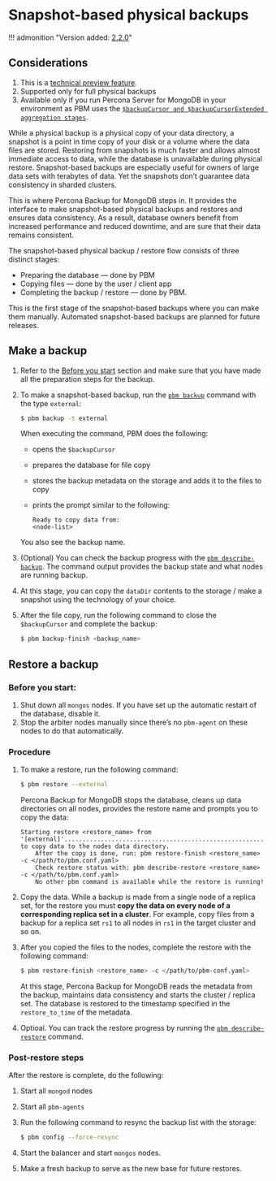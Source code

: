 # Snapshot-based physical backups

!!! admonition "Version added: [2.2.0](../release-notes/2.2.0.md)"

## Considerations 

1. This is a [technical preview feature](../reference/glossary.md#technical-preview-feature).
2. Supported only for full physical backups
3. Available only if you run Percona Server for MongoDB in your environment  as PBM uses the [`$backupCursor and $backupCursorExtended aggregation stages`](https://docs.percona.com/percona-server-for-mongodb/6.0/backup-cursor.html). 

While a physical backup is a physical copy of your data directory, a snapshot is a point in time copy of your disk or a volume where the data files are stored. Restoring from snapshots is much faster and allows almost immediate access to data, while the database is unavailable during physical restore. Snapshot-based backups are especially useful for owners of large data sets with terabytes of data. Yet the snapshots don’t guarantee data consistency in sharded clusters.

This is where Percona Backup for MongoDB steps in. It provides the interface to make snapshot-based physical backups and restores and ensures data consistency. As a result, database owners benefit from increased performance and reduced downtime, and are sure that their data remains consistent.

The snapshot-based physical backup / restore flow consists of three distinct stages:

* Preparing the database — done by PBM
* Copying files — done by the user / client app
* Completing the backup / restore — done by PBM. 

This is the first stage of the snapshot-based backups where you can make them manually. Automated snapshot-based backups are planned for future releases.

## Make a backup

1. Refer to the [Before you start](../usage/start-backup.md#before-you-start) section and make sure that you have made all the preparation steps for the backup. 

2. To make a snapshot-based backup, run the [`pbm backup`](../reference/pbm-commands.md#pbm-backup) command with the type `external`:

    ```{.bash data-prompt="$"}
    $ pbm backup -t external 
    ```    

    When executing the command, PBM does the following:    

    * opens the `$backupCursor`
    * prepares the database for file copy
    * stores the backup metadata on the storage and adds it to the files to copy
    * prints the prompt similar to the following:    

       ```{.text .no-copy}
       Ready to copy data from:
       <node-list>
       ```    

    You also see the backup name. 

3. (Optional) You can check the backup progress with the [`pbm describe-backup`](../reference/pbm-commands.md#pbm-describe-backup). The command output provides the backup state and what nodes are running backup.

4. At this stage, you can copy the `dataDir` contents to the storage / make a snapshot using the technology of your choice. 

5. After the file copy, run the following command to close the `$backupCursor` and complete the backup: 

    ```{.bash data-prompt="$"}
    $ pbm backup-finish <backup_name>
    ```

## Restore a backup

### Before you start:

1. Shut down all `mongos` nodes. If you have set up the automatic restart of the database, disable it.
2. Stop the arbiter nodes manually since there’s no `pbm-agent` on these nodes to do that automatically.

### Procedure

1. To make a restore, run the following command:

    ```{.bash data-prompt="$"}
    $ pbm restore --external 
    ```    

    Percona Backup for MongoDB stops the database, cleans up data directories on all nodes, provides the restore name and prompts you to copy the data:    

    ```{.text .no-copy}
    Starting restore <restore_name> from '[external]'.................................................................................................................................Ready to copy data to the nodes data directory.
        After the copy is done, run: pbm restore-finish <restore_name> -c </path/to/pbm.conf.yaml>
        Check restore status with: pbm describe-restore <restore_name> -c </path/to/pbm.conf.yaml>
        No other pbm command is available while the restore is running!
    ``` 

2. Copy the data. While a backup is made from a single node of a replica set, for the restore you must **copy the data on every node of a corresponding replica set in a cluster**. For example, copy files from a backup for a replica set `rs1` to all nodes in `rs1` in the target cluster and so on.

3. After you copied the files to the nodes, complete the restore with the following command:    

    ```{.bash data-prompt="$"}
    $ pbm restore-finish <restore_name> -c </path/to/pbm-conf.yaml>
    ```    

    At this stage, Percona Backup for MongoDB reads the metadata from the backup, maintains data consistency and starts the cluster / replica set. The database is restored to the timestamp specified in the `restore_to_time` of the metadata.

4. Optioal. You can track the restore progress by running the [`pbm describe-restore`](../reference/pbm-commands.md#pbm-descrbe-restore) command.

### Post-restore steps 

After the restore is complete, do the following:

1. Start all `mongod` nodes

2. Start all `pbm-agents`

3. Run the following command to resync the backup list with the storage:

    ```{.bash data-prompt="$"}
    $ pbm config --force-resync
    ``` 

4. Start the balancer and start `mongos` nodes.

5. Make a fresh backup to serve as the new base for future restores. 

